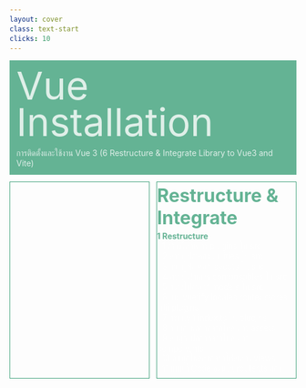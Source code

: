 ```yaml
---
layout: cover
class: text-start
clicks: 10
---
```


<PageNumber :page="$page" />

<div v-click="[0, 11]" class="custom-background-title">
  <p class="custom-title"> Vue Installation </p>
  <p class="custom-sub-title"> การติดตั้งและใช้งาน Vue 3 (6 Restructure & Integrate Library to Vue3 and Vite) </p>
</div>
<div class="custom-container">
  <div
    v-click="[1, 11]"
    v-motion
    :initial="{ x: -400 }"
    :enter="{ x: 0 }"
    :leave="{ x: 400 }"
    class="custom-height-box custom-border-box pa-3"
  >
    <v-switch class="custom-switch">
      <template #1>
        <div class="mt-37">
          <p class="custom-create-vuetify text-center"> Restructure & Integrate </p>
        </div>
      </template>
      <template #2>
        <div class="mt-2">
          <img
            v-click="[2, 3]"
            v-motion
            :initial="{ x: -400 }"
            :enter="{ x: 0 }"
            :leave="{ x: 400 }"
            class="custom-size-plugins-img ml-35"
            src="/public/assets/CreateFolderPlugins.jpg"
          >
        </div>
      </template>
      <template #3>
        <div class="mt-2">
          <img
            v-click="[3, 4]"
            v-motion
            :initial="{ x: -400 }"
            :enter="{ x: 0 }"
            :leave="{ x: 400 }"
            class="custom-size-asset-img ml-35"
            src="/public/assets/AssetComponentView.jpg"
          >
        </div>
      </template>
      <template #4>
<div class="custom-code-block">

```ts {*}{lines:false,startLine:1}
// ใส่ Code นี้ในไฟล์ index.ts ของโฟลเดอร์ router
import { createRouter, createWebHistory, type RouteRecordRaw } from 'vue-router'

const routes: Array<RouteRecordRaw> = [
  // {
  //   path: '/',
  //   name: 'Home',
  //   component: () => import('@/views/Home.vue')
  // }
]

const router = createRouter({
  history: createWebHistory(import.meta.env.BASE_URL),
  routes
})

export default router
```

</div>
      </template>
      <template #5>
<div class="custom-code-block mt-15">

```ts {*}{lines:false,startLine:1}
// ใส่ Code นี้ในไฟล์ App.vue ของโฟลเดอร์ src
<template>
  <v-app>
    <v-main>
      <router-view />
    </v-main>
  </v-app>
</template>

<script lang="ts" setup>
</script>

<style lang="scss" scoped>
</style>
```

</div>
      </template>
      <template #6>
<div class="custom-code-block mt-6">

```ts {*}{lines:false,startLine:1}
// ใส่ Code นี้ในไฟล์ index.ts ของโฟลเดอร์ vuetify
import vuetify from '@/plugins/vuetify'
import locales from '@/plugins/locales'
import router from '@/plugins/router'
import { createPinia } from 'pinia'
import type { App } from 'vue'

export default (app: App): void => {
  app
    .use(vuetify)
    .use(locales)
    .use(router)
    .use(createPinia())
}
```

</div>
      </template>
      <template #7>
<div class="custom-code-block mt-18">

```ts {*}{lines:false,startLine:1}
// ใส่ Code นี้ที่ไฟล์ main.ts ของ src
import { createApp } from 'vue'
import App from '@/App.vue'
import registerPlugins from '@/plugins'

const app = createApp(App)
registerPlugins(app)

app.mount('#app')
```
</div>
      </template>
      <template #8>
<div class="custom-code-block">

```ts {*}{lines:false,startLine:1}
// ใส่ Code นี้ในไฟล์ eslint.config.ts
import pluginVue from 'eslint-plugin-vue'
import { defineConfigWithVueTs, vueTsConfigs } from '@vue/eslint-config-typescript'

export default defineConfigWithVueTs(
  {
    name: 'app/files-to-lint',
    files: ['**/*.{ts,mts,tsx,vue}']
  },

  {
    name: 'app/files-to-ignore',
    ignores: ['**/dist/**', '**/dist-ssr/**', '**/coverage/**']
  },

  pluginVue.configs['flat/essential'],
  vueTsConfigs.recommended,
  {
    rules: {
      'no-var': 'error',
      'quotes': ['error', 'single', { allowTemplateLiterals: true }],
      'semi': ['error', 'never'],
      'keyword-spacing': ['error', { before: true, after: true }],
      'space-before-function-paren': ['error', {
        anonymous: 'always',
        named: 'always',
        asyncArrow: 'always'
      }],
      'eol-last': ['error', 'always'],
      'object-curly-spacing': ['error', 'always'],
      'func-call-spacing': ['error', 'never'],
      'comma-dangle': ['error', { functions: 'never' }],
      'vue/html-indent': ['error', 2, { ignores: ['VAttribute'] }],
      'vue/script-indent': ['error', 2, { baseIndent: 1 }],
      'vue/attributes-order': ['error', {
        order: [
          'DEFINITION',
          'LIST_RENDERING',
          'CONDITIONALS',
          'RENDER_MODIFIERS',
          'TWO_WAY_BINDING',
          'GLOBAL',
          ['UNIQUE', 'SLOT'],
          'OTHER_DIRECTIVES',
          'ATTR_DYNAMIC',
          'ATTR_STATIC',
          'ATTR_SHORTHAND_BOOL',
          'EVENTS',
          'CONTENT'
        ],
        alphabetical: false
      }],
      'vue/max-attributes-per-line': ['error', {
        singleline: { max: 7 },
        multiline: { max: 7 }
      }],
      'vue/singleline-html-element-content-newline': 'off'
    }
  }
)
```
</div>
      </template>
      <template #9>
<div class="custom-code-block">

```ts {*}{lines:false,startLine:1}
// ใส่ Code นี้ในไฟล์ vite.config.ts
import vue from '@vitejs/plugin-vue'
import vueDevTools from 'vite-plugin-vue-devtools'
import autoImport from 'unplugin-auto-import/vite'
import components from 'unplugin-vue-components/vite'
import vuetify, { transformAssetUrls } from 'vite-plugin-vuetify'
import { fileURLToPath, URL } from 'node:url'
import { defineConfig } from 'vite'

export default defineConfig({
  base: './',
  build: { assetsDir: 'assets' },
  plugins: [
    autoImport({
      imports: [
        'vue',
        'vue-router',
        'vue-i18n',
        {
          'vuetify': [],
          '@/utilities': [],
          '@/stores': [
            'useCounterStore'
          ]
        }
      ],
      dts: 'src/auto-imports.d.ts',
      eslintrc: {
        enabled: true
      },
      vueTemplate: true
    }),
    components({
      dts: 'src/components.d.ts'
    }),
    vue({
      template: { transformAssetUrls }
    }),
    vuetify({
      autoImport: true,
      styles: { configFile: 'src/styles/base.scss' }
    }),
    vueDevTools()
  ],
  define: {
    'process.env': {}
  },
  css: {
    preprocessorOptions: {
      scss: {
        additionalData: `@use '@/styles/base' as *;`
      }
    }
  },
  resolve: {
    alias: {
      '@': fileURLToPath(new URL('./src', import.meta.url))
    }
  }
})
```

</div>
      </template>
      <template #10>
        <div class="mt-37">
          <p class="custom-create-vuetify text-center"> Complete </p>
        </div>
      </template>
    </v-switch>
  </div>
  <div
    v-click="[1, 11]"
    v-motion
    :initial="{ x: -400 }"
    :enter="{ x: 0 }"
    :leave="{ x: 400 }"
    class="custom-height-box custom-border-box pa-3 h-ful"
  >
    <p v-click="[1, 11]" class="custom-title-list"> Restructure & Integrate  </p>
    <div v-click="[2, 11]" class="mt-3">
      <div v-click="[2, 11]" class="custom-display-box-title mb-4">
        <div>
          <p class="custom-subtitle-list-title"> 1 Restructure </p>
          <div class="ml-4">
            <p class="custom-subtitle-list-content"> 1.1 สร้างโฟลเดอร์ plugins ใน src </p>
            <p class="custom-subtitle-list-content"> 1.2 สร้างโฟลเดอร์ utilities ใน src </p>
            <p class="custom-subtitle-list-content"> 1.3 สร้างโฟลเดอร์ layouts ใน src </p>
            <p class="custom-subtitle-list-content"> 1.4 สร้างโฟลเดอร์ composables ใน src </p>
            <p class="custom-subtitle-list-content"> 1.5 สร้างโฟลเดอร์ models ใน src </p>
            <p class="custom-subtitle-list-content"> 1.6 ย้าย vuetify locales router stores ไปที่ plugins </p>
            <p class="custom-subtitle-list-content"> 1.7 สร้างไฟล์ index.ts ใน plugins </p>
            <div v-click="[3, 11]">
              <p class="custom-subtitle-list-content"> 1.8 ลบทุกไฟล์ออกจากโฟลเดอร์ assets </p>
              <p class="custom-subtitle-list-content"> 1.9 ลบทุกไฟล์ออกจากโฟลเดอร์ components </p>
              <p class="custom-subtitle-list-content"> 1.10 ลบทุกไฟล์ออกจากโฟลเดอร์ views </p>
            </div>
            <div v-click="[4, 11]">
              <p class="custom-subtitle-list-content"> 1.11 แทนที่ Code ชุดนี้ใน router.ts ของ plugins </p>
            </div>
            <div v-click="[5, 11]">
              <p class="custom-subtitle-list-content"> 1.12 แทนที่ Code ชุดนี้ใน App.vue ของ src </p>
            </div>
          </div>
        </div>
      </div>
      <div v-click="[6, 11]" class="custom-display-box-title mb-4">
        <div>
          <p class="custom-subtitle-list-title"> 2 Integrate </p>
          <div class="ml-4">
            <div v-click="[6, 11]">
              <p class="custom-subtitle-list-content"> 2.1 โยน Code ชุดนี้ลงใน index.ts ของ plugins </p>
            </div>
            <div v-click="[7, 11]">
              <p class="custom-subtitle-list-content"> 2.2 แทนที่ Code ชุดนี้ใน main.ts ของ src </p>
            </div>
            <div v-click="[8, 11]">
              <p class="custom-subtitle-list-content"> 2.3 แทนที่ Code ชุดนี้ใน eslint.config.ts </p>
            </div>
            <div v-click="[9, 11]">
              <p class="custom-subtitle-list-content"> 2.4 แทนที่ Code ชุดนี้ใน vite.config.ts </p>
            </div>
          </div>
        </div>
      </div>
      <div v-click="[10, 11]" class="custom-display-box-title">
        <p class="custom-subtitle-list-title"> 3 Compete Register & Integrate </p>
      </div>
    </div>
  </div>
</div>

<style>
.slidev-layout {
  padding: 28px;
  background: #35485d;
  z-index: 2;
  ::-webkit-scrollbar {
    width: 4px !important;
    height: 4px !important;
  }
  ::-webkit-scrollbar-thumb {
    border-radius: 8px !important;
    background: grey !important;
  }
  ::-webkit-scrollbar-track {
    background: transparent !important;
  }
}
.custom-container {
  display: grid;
  grid-template-columns: 3fr 3fr;
  gap: 12px;
  padding-top: 12px;
}
.custom-background-title {
  background-color: #3fa17b;
  padding: 12px;
  opacity: 0.8;
}
.custom-title {
  font-size: 68px;
  line-height: 4rem;
  margin: 0;
}
.custom-sub-title {
  margin-bottom: 0;
}
.custom-create-vue {
  font-size: 32px;
  font-weight: bold;
  position: absolute;
  bottom: 32px;
  right: 0;
  margin-right:32px;
  color: #3fa17b !important;
}
.custom-create-vuetify {
  font-size: 32px;
  font-weight: bold;
  color: #3fa17b !important;
}
.custom-display-subtitle-content-list {
  display: flex;
  margin-top: 8px;
  margin-bottom: 12px;
}
.custom-display-subtitle-content-list {
  display: flex;
  flex-direction: row;
  align-items: center;
  justify-content: space-between;
  width: 100%;
  margin: 0;
  margin-bottom: 16px;
  height: 24px;
}
.custom-subtitle-list-title {
  color: #3fa17b !important;
  margin: 0px;
  font-weight: bold;
}
.custom-subtitle-list-content {
  margin: 0px;
}
.custom-size-vue-img {
  width: 228px;
}
.custom-size-vuetify-img {
  width: 250px;
}
.custom-size-plugins-img {
  width: 130px;
}
.custom-size-asset-img {
  width: 145px;
}
.custom-size-axios-img {
  width: 250px;
}
.custom-display-box-title {
  display: flex;
  justify-content: start;
}
.slidev-code-wrapper {
  width: 100% !important;
}
.custom-code-block {
  display: flex;
  flex-direction: column;
  align-items: start;
  justify-content: start;
  text-align: start;
}
.slidev-code-wrapper .line {
  padding-right: 20px;
}
.custom-title-list {
  font-size: 32px !important;
  font-weight: bold;
  color: #3fa17b !important;
  margin-top: 4px;
  margin-bottom: 4px;
}
.custom-subtitle-list {
  display: block;
  font-weight: bold;
  color: #3fa17b !important;
  margin: 0;
}
.custom-height-box {
  height: 344px;
  overflow-y: auto;
  overflow-x: hidden;
}
.custom-border-box {
  border: 1px;
  border-style: solid;
  border-color: #3fa17b;
}
p {
  color: white !important;
  opacity: 0.8 !important;
}
.custom-content {
  display: flex;
  margin: 0;
  margin-bottom: 12px;
  width: 230px;
}
</style>

<!-- ไฟล์ที่ใช้กำหนดค่าให้กับ Vuetify จาก Document เขาให้สร้างที่ main.ts แต่มันรก เลยสร้างแยก ใน plugin ซึ่ง vue2 เขาจะสร้างโฟลเดอร์ชื่อนี้ให้ เลยล้อตามนั้น -->